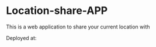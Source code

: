 # Location-share-APP
This is a web application to share your current location with
 
Deployed at:
  
